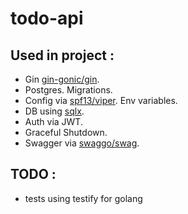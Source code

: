 # todo-api

## Used in project : 

- Gin <a href="https://github.com/gin-gonic/gin">gin-gonic/gin</a>.
- Postgres. Migrations.
- Config via <a href="https://github.com/spf13/viper">spf13/viper</a>. Env variables.
- DB using <a href="https://github.com/jmoiron/sqlx">sqlx</a>.
- Auth via JWT.
- Graceful Shutdown.
- Swagger via <a href="https://github.com/swaggo/swag">swaggo/swag</a>.

## TODO :
- tests using testify for golang
